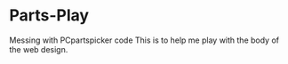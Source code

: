 # Parts-Play
Messing with PCpartspicker code
This is to help me play with the body of the web design.

